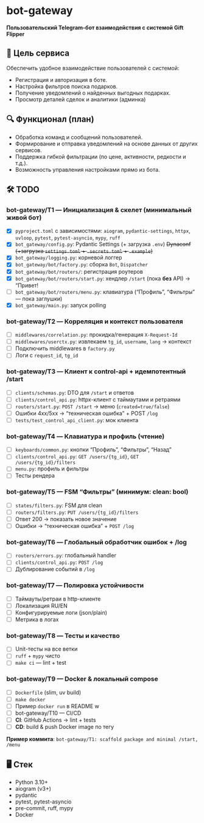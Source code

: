 # bot-gateway

**Пользовательский Telegram-бот взаимодействия с системой Gift Flipper**

## 🎯 Цель сервиса

Обеспечить удобное взаимодействие пользователей с системой:

- Регистрация и авторизация в боте.
- Настройка фильтров поиска подарков.
- Получение уведомлений о найденных выгодных подарках.
- Просмотр деталей сделок и аналитики (админка)

## 🔍 Функционал (план)

- Обработка команд и сообщений пользователей.
- Формирование и отправка уведомлений на основе данных от других сервисов.
- Поддержка гибкой фильтрации (по цене, активности, редкости и т.д.).
- Возможность управления настройками прямо из бота.

## 🛠 TODO

### bot-gateway/T1 — Инициализация & скелет (минимальный живой бот)

- [x] `pyproject.toml` с зависимостями: `aiogram`, `pydantic-settings`, `httpx`, `uvloop`, `pytest`, `pytest-asyncio`, `mypy`, `ruff`
- [x] `bot_gateway/config.py`: Pydantic Settings (+ загрузка `.env`) ~~Dynaconf (+загрузка `settings.toml` + `.secrets.toml` + `.example`)~~
- [x] `bot_gateway/logging.py`: корневой логгер
- [x] `bot_gateway/bot/factory.py`: сборка `Bot`, `Dispatcher`
- [x] `bot_gateway/bot/routers/`: регистрация роутеров
- [x] `bot_gateway/bot/routers/start.py`: хендлер `/start` (пока **без** API) → “Привет!
- [ ] `bot_gateway/bot/routers/menu.py`: клавиатура (“Профиль”, “Фильтры” — пока заглушки)
- [x] `bot_gateway/main.py`: запуск polling

### bot-gateway/T2 — Корреляция и контекст пользователя

- [ ] `middlewares/correlation.py`: прокидка/генерация `X-Request-Id`
- [ ] `middlewares/userctx.py`: извлекаем `tg_id`, `username`, `lang` → контекст
- [ ] Подключить middlewares в `factory.py`
- [ ] Логи с `request_id`, `tg_id`

### bot-gateway/T3 — Клиент к control-api + идемпотентный /start

- [ ] `clients/schemas.py`: DTO для `/start` и ответов
- [ ] `clients/control_api.py`: httpx-клиент с таймаутами и ретраями
- [ ] `routers/start.py`: `POST /start` → меню (`created=true/false`)
- [ ] Ошибки 4xx/5xx → “техническая ошибка” + POST `/log`
- [ ] `tests/test_control_api_client.py`: мок клиента

### bot-gateway/T4 — Клавиатура и профиль (чтение)

- [ ] `keyboards/common.py`: кнопки “Профиль”, “Фильтры”, “Назад”
- [ ] `clients/control_api.py`: `GET /users/{tg_id}`, `GET /users/{tg_id}/filters`
- [ ] `menu.py`: профиль и фильтры
- [ ] Тесты рендера

### bot-gateway/T5 — FSM “Фильтры” (минимум: clean: bool)

- [ ] `states/filters.py`: FSM для clean
- [ ] `routers/filters.py`: `PUT /users/{tg_id}/filters`
- [ ] Ответ 200 → показать новое значение
- [ ] Ошибки → “техническая ошибка” + `POST /log`

### bot-gateway/T6 — Глобальный обработчик ошибок + /log

- [ ] `routers/errors.py`: глобальный handler
- [ ] `clients/control_api.py`: `POST /log`
- [ ] Дублирование событий в `/log`

### bot-gateway/T7 — Полировка устойчивости

- [ ] Таймауты/ретраи в http-клиенте
- [ ] Локализация RU/EN
- [ ] Конфигурируемые логи (json/plain)
- [ ] Метрика в логах

### bot-gateway/T8 — Тесты и качество

- [ ] Unit-тесты на все ветки
- [ ] `ruff` + `mypy` чисто
- [ ] `make ci` — lint + test

### bot-gateway/T9 — Docker & локальный compose

- [ ] `Dockerfile` (slim, uv build)
- [ ] `make docker`
- [ ] Пример `docker run` в README w
- [ ] bot-gateway/T10 — CI/CD
- [ ] **CI**: GitHub Actions → lint + tests
- [ ] **CD**: build & push Docker image по тегу

**Пример коммита**:
`bot-gateway/T1: scaffold package and minimal /start, /menu`

## 🖥 Стек

- Python 3.10+
- aiogram (v3+)
- pydantic
- pytest, pytest-asyncio
- pre-commit, ruff, mypy
- Docker
